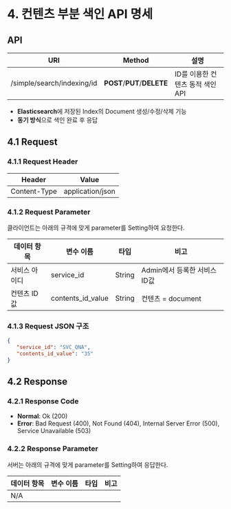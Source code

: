 # 4. 컨텐츠 부분 색인 API 명세

## API

| URI                        | Method                      | 설명                             |
| -------------------------- | --------------------------- | -------------------------------- |
| /simple/search/indexing/id | **POST**/**PUT**/**DELETE** | ID를 이용한 컨텐츠 동적 색인 API |

- **Elasticsearch**에 저장된 Index의 Document 생성/수정/삭제 기능
- **동기 방식**으로 색인 완료 후 응답

## 4.1 Request

### 4.1.1 Request Header

| Header       | Value            |
| ------------ | ---------------- |
| Content-Type | application/json |

### 4.1.2 Request Parameter

클라이언트는 아래의 규격에 맞게 parameter를 Setting하여 요청한다.

| 데이터 항목   | 변수 이름         | 타입   | 비고                         |
| ------------- | ----------------- | ------ | ---------------------------- |
| 서비스 아이디 | service_id        | String | Admin에서 등록한 서비스 ID값 |
| 컨텐츠 ID 값  | contents_id_value | String | 컨텐츠 = document            |

### 4.1.3 Request JSON 구조

```json
{
   "service_id": "SVC_QNA",
   "contents_id_value": "35"
}
```

## 4.2 Response

### 4.2.1 Response Code

- **Normal**: Ok (200)
- **Error**: Bad Request (400), Not Found (404), Internal Server Error (500), Service Unavailable (503)

### 4.2.2 Response Parameter

서버는 아래의 규격에 맞게 parameter를 Setting하여 응답한다.

| 데이터 항목 | 변수 이름 | 타입 | 비고 |
| ----------- | --------- | ---- | ---- |
| N/A         |           |      |      |
